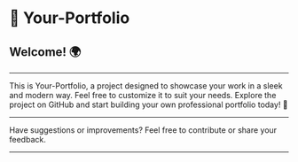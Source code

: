 # 👋 Your-Portfolio
<h2>Welcome! 🌍</h2>

---

This is Your-Portfolio, a project designed to showcase your work in a sleek and modern way. Feel free to customize it to suit your needs.
Explore the project on GitHub and start building your own professional portfolio today! 🚀 

---

Have suggestions or improvements? Feel free to contribute or share your feedback. 

---
